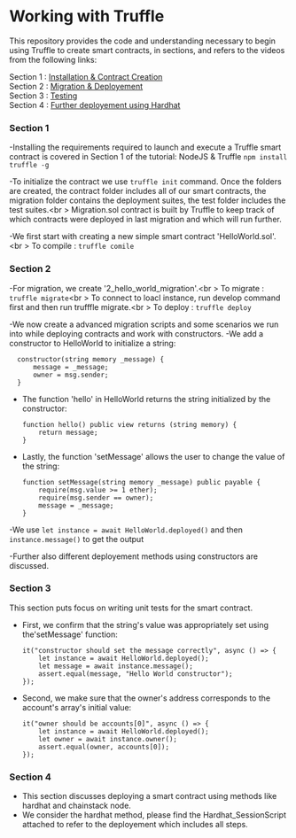 # Working with Truffle
This repository provides the code and understanding necessary to begin using Truffle to create smart contracts, in sections, and refers to the videos from the following links:

Section 1 : [Installation & Contract Creation](https://youtu.be/ZaqAwOzEiQ8)<br />
Section 2 : [Migration & Deployement](https://youtu.be/TDDuLlOiYJ8)<br />
Section 3 : [Testing](https://youtu.be/YKJkcg_ycpM)<br />
Section 4 : [Further deployement using Hardhat](https://youtu.be/roHoOZXIxYs)


### Section 1
-Installing the requirements required to launch and execute a Truffle smart contract is covered in Section 1 of the tutorial:
NodeJS & Truffle
   ``` npm install truffle -g ```

-To initialize the contract we use   ``` truffle init ``` command.
Once the folders are created, the contract folder includes all of our smart contracts, the migration folder contains the deployment suites, the test folder includes the test suites.<br \>
Migration.sol contract is built by Truffle to keep track of which contracts were deployed in last migration and which will run further.

-We first start with creating a new simple smart contract 'HelloWorld.sol'.<br \>
To compile : ``` truffle comile ```


### Section 2
-For migration, we create '2_hello_world_migration'.<br \>
To migrate : ``` truffle migrate ```<br \>
To connect to loacl instance, run develop command first and then run trufffle migrate.<br \>
To deploy  : ``` truffle deploy ```

-We now create a advanced migration scripts and some scenarios we run into while deploying contracts and work with constructors.
-We add a constructor to HelloWorld to initialize a string:
 ```
   constructor(string memory _message) {
       message = _message;
       owner = msg.sender;
   }
   ```
- The function 'hello' in HelloWorld returns the string initialized by the constructor:
  ```
  function hello() public view returns (string memory) {
      return message;
  }
  ```
- Lastly, the function 'setMessage' allows the user to change the value of the string:
  ```
  function setMessage(string memory _message) public payable {
      require(msg.value >= 1 ether);
      require(msg.sender == owner);
      message = _message;
  }
  ```
-We use ``` let instance = await HelloWorld.deployed() ``` and then ```instance.message()``` to get the output

-Further also different deployement methods using constructors are discussed.

### Section 3
This section puts focus on writing unit tests for the smart contract.
- First, we confirm that the string's value was appropriately set using the'setMessage' function:
  ```
  it("constructor should set the message correctly", async () => {
      let instance = await HelloWorld.deployed();
      let message = await instance.message();
      assert.equal(message, "Hello World constructor");
  });
  ```
- Second, we make sure that the owner's address corresponds to the account's array's initial value:
  ```
  it("owner should be accounts[0]", async () => {
      let instance = await HelloWorld.deployed();
      let owner = await instance.owner();
      assert.equal(owner, accounts[0]);
  });
  ```

### Section 4

- This section discusses deploying a smart contract using methods like hardhat and chainstack node.
- We consider the hardhat method, please find the Hardhat_SessionScript attached to refer to the deployement which includes all steps.
